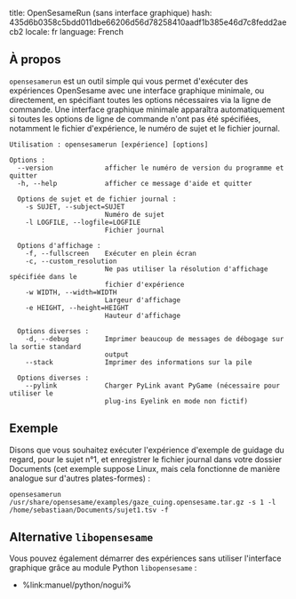 title: OpenSesameRun (sans interface graphique)
hash: 435d6b0358c5bdd011dbe66206d56d78258410aadf1b385e46d7c8fedd2aecb2
locale: fr
language: French

## À propos

`opensesamerun` est un outil simple qui vous permet d'exécuter des expériences OpenSesame avec une interface graphique minimale, ou directement, en spécifiant toutes les options nécessaires via la ligne de commande. Une interface graphique minimale apparaîtra automatiquement si toutes les options de ligne de commande n'ont pas été spécifiées, notamment le fichier d'expérience, le numéro de sujet et le fichier journal.

~~~
Utilisation : opensesamerun [expérience] [options]

Options :
  --version             afficher le numéro de version du programme et quitter
  -h, --help            afficher ce message d'aide et quitter

  Options de sujet et de fichier journal :
    -s SUJET, --subject=SUJET
                        Numéro de sujet
    -l LOGFILE, --logfile=LOGFILE
                        Fichier journal

  Options d'affichage :
    -f, --fullscreen    Exécuter en plein écran
    -c, --custom_resolution
                        Ne pas utiliser la résolution d'affichage spécifiée dans le
                        fichier d'expérience
    -w WIDTH, --width=WIDTH
                        Largeur d'affichage
    -e HEIGHT, --height=HEIGHT
                        Hauteur d'affichage

  Options diverses :
    -d, --debug         Imprimer beaucoup de messages de débogage sur la sortie standard
                        output
    --stack             Imprimer des informations sur la pile

  Options diverses :
    --pylink            Charger PyLink avant PyGame (nécessaire pour utiliser le
                        plug-ins Eyelink en mode non fictif)
~~~

## Exemple

Disons que vous souhaitez exécuter l'expérience d'exemple de guidage du regard, pour le sujet n°1, et enregistrer le fichier journal dans votre dossier Documents (cet exemple suppose Linux, mais cela fonctionne de manière analogue sur d'autres plates-formes) :

~~~
opensesamerun /usr/share/opensesame/examples/gaze_cuing.opensesame.tar.gz -s 1 -l /home/sebastiaan/Documents/sujet1.tsv -f 
~~~


## Alternative `libopensesame`

Vous pouvez également démarrer des expériences sans utiliser l'interface graphique grâce au module Python `libopensesame` :

- %link:manuel/python/nogui%